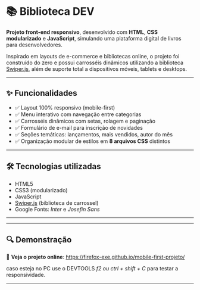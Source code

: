 # 📚 Biblioteca DEV

**Projeto front-end responsivo**, desenvolvido com **HTML**, **CSS modularizado** e **JavaScript**, simulando uma plataforma digital de livros para desenvolvedores.  

Inspirado em layouts de e-commerce e bibliotecas online, o projeto foi construído do zero e possui carrosséis dinâmicos utilizando a biblioteca [Swiper.js](https://swiperjs.com/), além de suporte total a dispositivos móveis, tablets e desktops.

---

## ✨ Funcionalidades

- ✅ Layout 100% responsivo (mobile-first)
- ✅ Menu interativo com navegação entre categorias
- ✅ Carrosséis dinâmicos com setas, rolagem e paginação
- ✅ Formulário de e-mail para inscrição de novidades
- ✅ Seções temáticas: lançamentos, mais vendidos, autor do mês
- ✅ Organização modular de estilos em **8 arquivos CSS** distintos

---

## 🛠️ Tecnologias utilizadas

- HTML5
- CSS3 (modularizado)
- JavaScript
- [Swiper.js](https://swiperjs.com/) (biblioteca de carrossel)
- Google Fonts: *Inter* e *Josefin Sans*

---

---

## 🔍 Demonstração

📍 **Veja o projeto online**: https://firefox-exe.github.io/mobile-first-projeto/

caso esteja no PC use o DEVTOOLS *f2 ou ctrl + shift + C* para testar a responsividade.

---
